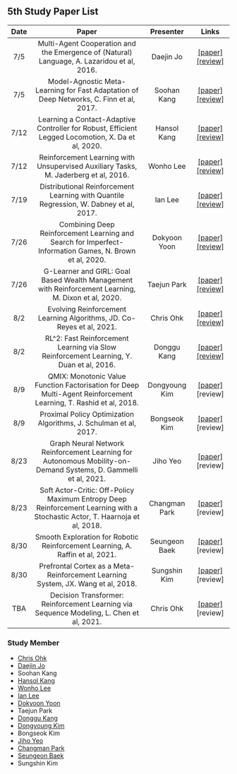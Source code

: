 ## 5th Study Paper List

Date | Paper | Presenter | Links
:---: | :---: | :---: | :---:
7/5 | Multi-Agent Cooperation and the Emergence of (Natural) Language, A. Lazaridou et al, 2016. | Daejin Jo | [[paper]](https://arxiv.org/abs/1612.07182) [[review]](./210705%20-%20Multi-Agent%20Cooperation%20and%20the%20Emergence%20of%20(Natural)%20Language%2C%20A.%20Lazaridou%20et%20al%2C%202016.pdf)
7/5 | Model-Agnostic Meta-Learning for Fast Adaptation of Deep Networks, C. Finn et al, 2017. | Soohan Kang | [[paper]](https://arxiv.org/abs/1703.03400) [[review]](./210705%20-%20Model-Agnostic%20Meta-Learning%20for%20Fast%20Adaptation%20of%20Deep%20Networks%2C%20C.%20Finn%20et%20al%2C%202017.pdf)
7/12 | Learning a Contact-Adaptive Controller for Robust, Efficient Legged Locomotion, X. Da et al, 2020. | Hansol Kang | [[paper]](https://arxiv.org/abs/2009.10019) [[review]](./210712%20-%20Learning%20a%20Contact-Adaptive%20Controller%20for%20Robust%2C%20Efficient%20Legged%20Locomotion%2C%20X.%20Da%20et%20al%2C%202020.pdf)
7/12 | Reinforcement Learning with Unsupervised Auxiliary Tasks, M. Jaderberg et al, 2016. | Wonho Lee | [[paper]](https://arxiv.org/abs/1611.05397) [[review]](./210712%20-%20Reinforcement%20Learning%20with%20Unsupervised%20Auxiliary%20Tasks%2C%20M.%20Jaderberg%20et%20al%2C%202016.pdf)
7/19 | Distributional Reinforcement Learning with Quantile Regression, W. Dabney et al, 2017. | Ian Lee | [[paper]](https://arxiv.org/abs/1710.10044) [[review]](./210719%20-%20Distributional%20Reinforcement%20Learning%20with%20Quantile%20Regression%2C%20W.%20Dabney%20et%20al%2C%202017.pdf)
7/26 | Combining Deep Reinforcement Learning and Search for Imperfect-Information Games, N. Brown et al, 2020. | Dokyoon Yoon | [[paper]](https://arxiv.org/abs/2007.13544) [[review]](./210726%20-%20Combining%20Deep%20Reinforcement%20Learning%20and%20Search%20for%20Imperfect-Information%20Games%2C%20N.%20Brown%20et%20al%2C%202020.pdf)
7/26 | G-Learner and GIRL: Goal Based Wealth Management with Reinforcement Learning, M. Dixon et al, 2020. | Taejun Park | [[paper]](https://arxiv.org/abs/2002.10990) [[review]](./210726%20-%20G-Learner%20and%20GIRL%2C%20Goal%20Based%20Wealth%20Management%20with%20Reinforcement%20Learning%2C%20M.%20Dixon%20et%20al%2C%202020.pdf)
8/2 | Evolving Reinforcement Learning Algorithms, JD. Co-Reyes et al, 2021. | Chris Ohk | [[paper]](https://arxiv.org/abs/2101.03958) [[review]](./210802%20-%20Evolving%20Reinforcement%20Learning%20Algorithms%2C%20JD.%20Co-Reyes%20et%20al%2C%202021.pdf)
8/2 | RL^2: Fast Reinforcement Learning via Slow Reinforcement Learning, Y. Duan et al, 2016. | Donggu Kang | [[paper]](https://arxiv.org/abs/1611.02779) [[review]](./210802%20-%20RL%5E2%2C%20Fast%20Reinforcement%20Learning%20via%20Slow%20Reinforcement%20Learning%2C%20Y.%20Duan%20et%20al%2C%202016.pdf)
8/9 | QMIX: Monotonic Value Function Factorisation for Deep Multi-Agent Reinforcement Learning, T. Rashid et al, 2018. | Dongyoung Kim | [[paper]](https://arxiv.org/abs/1803.11485) [review]
8/9 | Proximal Policy Optimization Algorithms, J. Schulman et al, 2017. | Bongseok Kim | [[paper]](https://arxiv.org/abs/1707.06347) [review]
8/23 | Graph Neural Network Reinforcement Learning for Autonomous Mobility-on-Demand Systems, D. Gammelli et al, 2021. | Jiho Yeo | [[paper]](https://arxiv.org/abs/2104.11434) [review]
8/23 | Soft Actor-Critic: Off-Policy Maximum Entropy Deep Reinforcement Learning with a Stochastic Actor, T. Haarnoja et al, 2018. | Changman Park | [[paper]](https://arxiv.org/abs/1801.01290) [review]
8/30 | Smooth Exploration for Robotic Reinforcement Learning, A. Raffin et al, 2021. | Seungeon Baek | [[paper]](https://arxiv.org/abs/2005.05719v2) [review]
8/30 | Prefrontal Cortex as a Meta-Reinforcement Learning System, JX. Wang et al, 2018. | Sungshin Kim | [[paper]](https://www.nature.com/articles/s41593-018-0147-8) [review]
TBA | Decision Transformer: Reinforcement Learning via Sequence Modeling, L. Chen et al, 2021. | Chris Ohk | [[paper]](https://arxiv.org/abs/2106.01345) [review]

### Study Member

* [Chris Ohk](http://www.github.com/utilForever)
* [Daejin Jo](http://www.github.com/twidddj)
* Soohan Kang
* [Hansol Kang](http://www.github.com/OnesoulKang)
* [Wonho Lee](http://www.github.com/lee-wonho)
* [Ian Lee](http://www.github.com/rl-max)
* [Dokyoon Yoon](http://www.github.com/ERU1206)
* Taejun Park
* [Donggu Kang](http://www.github.com/HERIUN)
* [Dongyoung Kim](http://www.github.com/kingdy2002)
* Bongseok Kim
* [Jiho Yeo](http://www.github.com/jihoyeo)
* [Changman Park](http://www.github.com/andy0124)
* [Seungeon Baek](http://www.github.com/SeungeonBaek)
* Sungshin Kim